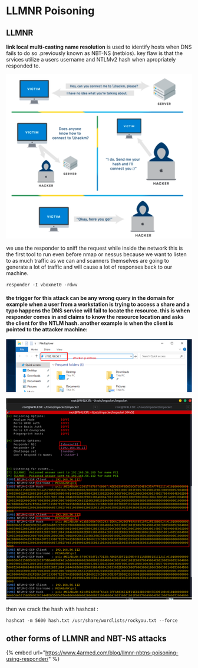 # LLMNR Poisoning

## LLMNR 

**link local multi-casting name resolution** is used to identify hosts when DNS fails to do so .previously known as NBT-NS \(netbios\). key flaw is that the srvices utilize a users username and NTLMv2 hash when apropriately responded to.

![](../../../.gitbook/assets/image%20%28204%29.png)

we use the responder to sniff the request while inside the network this is the first tool to run even before nmap or nessus because we want to listen to as much traffic as we can and scanners themselves are going to generate a lot of traffic and will cause a lot of responses back to our machine.

```text
responder -I vboxnet0 -rdwv
```

#### the trigger for this attack can be any wrong query in the domain for example when a user from a workstation is trying to access a share and a typo happens the DNS service will fail to locate the resource. this is when responder comes in and  claims to know the resource location and asks the client for the NTLM hash. another example is when the client is pointed to the attacker machine:

![](../../../.gitbook/assets/image%20%28211%29.png)

![](../../../.gitbook/assets/image%20%28208%29.png)

then we crack the hash with hashcat :

```text
hashcat -m 5600 hash.txt /usr/share/wordlists/rockyou.txt --force
```

## other forms of LLMNR and NBT-NS attacks

{% embed url="https://www.4armed.com/blog/llmnr-nbtns-poisoning-using-responder/" %}



